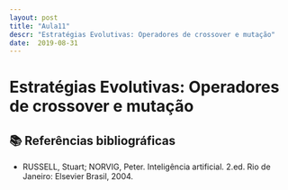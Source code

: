 ```yaml
---
layout: post
title: "Aula11"
descr: "Estratégias Evolutivas: Operadores de crossover e mutação"
date:  2019-08-31
---
```


# Estratégias Evolutivas: Operadores de crossover e mutação

## 📚 Referências bibliográficas

- RUSSELL, Stuart; NORVIG, Peter. Inteligência artificial. 2.ed. Rio de Janeiro: Elsevier Brasil, 2004.